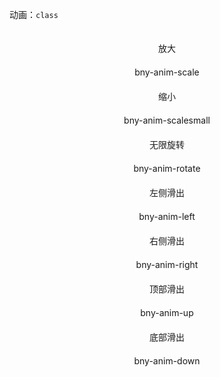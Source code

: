动画：`class`
<style>
    .box {
        width: 100%;
        display: flex;
        flex-direction: column;
        align-items: center;
    }

    .box>div {
        border: 2px solid var(--primary);
        color: var(--primary);
        width: 60px;
        height: 60px;
        border-radius: 50%;
        display: flex;
        align-items: center;
        justify-content: center;
        box-shadow: var(--box-shadow-small);
    }

    .box>div:hover {
        cursor: pointer;
    }
</style>
<div class="row" id="anim">
    <div class="col-xs-3">
        <div class="box">
            <div>放大</div>
            <span>bny-anim-scale</span>
        </div>
    </div>
    <div class="col-xs-3">
        <div class="box">
            <div>缩小</div>
            <span>bny-anim-scalesmall</span>
        </div>
    </div>
    <div class="col-xs-3">
        <div class="box">
            <div>无限旋转</div>
            <span>bny-anim-rotate</span>
        </div>
    </div>
    <div class="col-xs-3">
        <div class="box">
            <div>左侧滑出</div>
            <span>bny-anim-left</span>
        </div>
    </div>
    <div class="col-xs-3">
        <div class="box">
            <div>右侧滑出</div>
            <span>bny-anim-right</span>
        </div>
    </div>
    <div class="col-xs-3">
        <div class="box">
            <div>顶部滑出</div>
            <span>bny-anim-up</span>
        </div>
    </div>
    <div class="col-xs-3">
        <div class="box">
            <div>底部滑出</div>
            <span>bny-anim-down</span>
        </div>
    </div>
</div>
<script>
    try {
        // 获取所有具有 'box' class 的元素
        const boxes = document.querySelectorAll('#anim .box');
        // 遍历这些元素，并为每个元素添加点击事件监听器
        boxes.forEach(box => {
            box.addEventListener('click', function (elem) {
                const div = this.querySelector("div")
                const str = this.querySelector("span").innerHTML
                div.classList.toggle(str)
                setTimeout(function () {
                    div.classList.toggle(str)
                }, 800)
            });
        });
    } catch (error) {
        console.log("不重要的信息", error)
    }
</script>